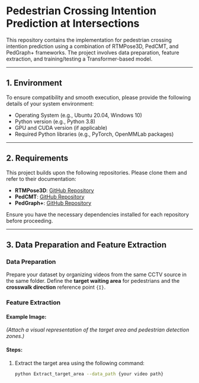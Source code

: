 # Pedestrian Crossing Intention Prediction at Intersections

This repository contains the implementation for pedestrian crossing intention prediction using a combination of RTMPose3D, PedCMT, and PedGraph+ frameworks. The project involves data preparation, feature extraction, and training/testing a Transformer-based model.

---

## 1. Environment
To ensure compatibility and smooth execution, please provide the following details of your system environment:
- Operating System (e.g., Ubuntu 20.04, Windows 10)
- Python version (e.g., Python 3.8)
- GPU and CUDA version (if applicable)
- Required Python libraries (e.g., PyTorch, OpenMMLab packages)

---

## 2. Requirements
This project builds upon the following repositories. Please clone them and refer to their documentation:
- **RTMPose3D**: [GitHub Repository](https://github.com/open-mmlab/RTMPose3D)
- **PedCMT**: [GitHub Repository](https://github.com/your-org/PedCMT)
- **PedGraph+**: [GitHub Repository](https://github.com/your-org/PedGraphPlus)

Ensure you have the necessary dependencies installed for each repository before proceeding.

---

## 3. Data Preparation and Feature Extraction

### Data Preparation
Prepare your dataset by organizing videos from the same CCTV source in the same folder. Define the **target waiting area** for pedestrians and the **crosswalk direction** reference point `{I}`.

### Feature Extraction

#### Example Image:
*(Attach a visual representation of the target area and pedestrian detection zones.)*

#### Steps:
1. Extract the target area using the following command:
   ```bash
   python Extract_target_area --data_path {your video path}
